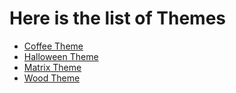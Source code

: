 # Here is the list of Themes

- [Coffee Theme](Coffee/readme.md)
- [Halloween Theme](Halloween/readme.md)
- [Matrix Theme](Matrix/readme.md)
- [Wood Theme](Wood/readme.md)
